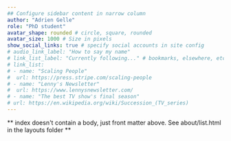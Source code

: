 ```yaml
---
## Configure sidebar content in narrow column
author: "Adrien Gelle"
role: "PhD student"
avatar_shape: rounded # circle, square, rounded
avatar_size: 1000 # Size in pixels
show_social_links: true # specify social accounts in site config
# audio_link_label: "How to say my name"
# link_list_label: "Currently following..." # bookmarks, elsewhere, etc.
# link_list:
# - name: "Scaling People"
#  url: https://press.stripe.com/scaling-people
# - name: "Lenny's Newsletter"
#  url: https://www.lennysnewsletter.com/
# - name: "The best TV show's final season"
# url: https://en.wikipedia.org/wiki/Succession_(TV_series)
---
```


** index doesn't contain a body, just front matter above.
See about/list.html in the layouts folder **
